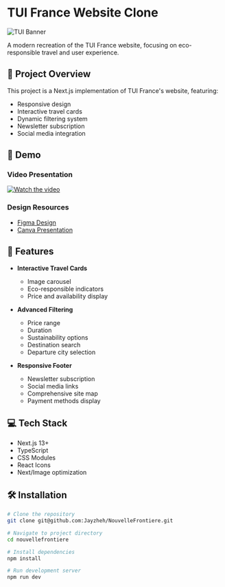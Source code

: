# TUI France Website Clone

![TUI Banner](public/tui-banner.png)

A modern recreation of the TUI France website, focusing on eco-responsible travel and user experience.

## 🌟 Project Overview

This project is a Next.js implementation of TUI France's website, featuring:
- Responsive design
- Interactive travel cards
- Dynamic filtering system
- Newsletter subscription
- Social media integration

## 🎯 Demo

### Video Presentation
[![Watch the video](public/video-thumbnail.png)](https://youtu.be/your-video-link)

### Design Resources
- [Figma Design](https://www.figma.com/design/0aSfPALzdnlvbTV33LVWTu/Nouvelle-Frontiere?node-id=0-1&t=gAk6NiH2rvXB3vTo-1)
- [Canva Presentation](https://www.figma.com/design/0aSfPALzdnlvbTV33LVWTu/Nouvelle-Frontiere?node-id=0-1&t=gAk6NiH2rvXB3vTo-1)

## 🚀 Features

- **Interactive Travel Cards**
  - Image carousel
  - Eco-responsible indicators
  - Price and availability display
  
- **Advanced Filtering**
  - Price range
  - Duration
  - Sustainability options
  - Destination search
  - Departure city selection

- **Responsive Footer**
  - Newsletter subscription
  - Social media links
  - Comprehensive site map
  - Payment methods display

## 💻 Tech Stack

- Next.js 13+
- TypeScript
- CSS Modules
- React Icons
- Next/Image optimization

## 🛠️ Installation

```bash
# Clone the repository
git clone git@github.com:Jayzheh/NouvelleFrontiere.git

# Navigate to project directory
cd nouvellefrontiere

# Install dependencies
npm install

# Run development server
npm run dev


